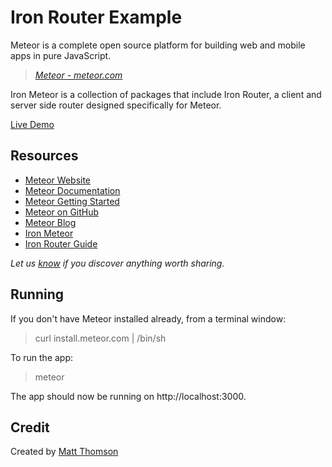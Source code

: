 # Iron Router Example

Meteor is a complete open source platform for building web and mobile apps in pure JavaScript.

> _[Meteor - meteor.com](https://www.meteor.com/)_

Iron Meteor is a collection of packages that include Iron Router, a client and server side router designed specifically for Meteor.

[Live Demo](http://iron-router-todomvc.meteor.com/)

## Resources

- [Meteor Website](https://www.meteor.com/)
- [Meteor Documentation](http://docs.meteor.com/#/basic/)
- [Meteor Getting Started](https://www.meteor.com/tutorials/blaze)
- [Meteor on GitHub](https://github.com/meteor)
- [Meteor Blog](http://info.meteor.com/blog)
- [Iron Meteor](https://github.com/iron-meteor)
- [Iron Router Guide](http://iron-meteor.github.io/iron-router/)

*Let us [know](https://github.com/tastejs/todomvc/issues) if you discover anything worth sharing.*


## Running

If you don't have Meteor installed already, from a terminal window:

> curl install.meteor.com | /bin/sh

To run the app:

> meteor

The app should now be running on http://localhost:3000.


## Credit

Created by [Matt Thomson](https://github.com/redice44/)
